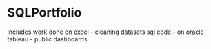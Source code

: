 # SQLPortfolio

Includes work done on excel - cleaning datasets
                      sql code - on oracle
                      tableau - public dashboards 
